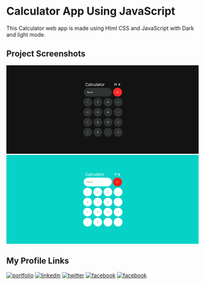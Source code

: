 # Calculator App Using JavaScript

This Calculator web app is made using Html CSS and JavaScript with Dark and light mode.

## Project Screenshots

![App Screenshot](https://github.com/TawhidKomol/calculator-using-html-css-js/blob/main/assets/Screenshot%202022-06-24%20205006.png?raw=true)
![App Screenshot](https://github.com/TawhidKomol/calculator-using-html-css-js/blob/main/assets/Screenshot%202022-06-24%20205046.png?raw=true)

## My Profile Links

[![portfolio](https://img.shields.io/badge/portfolio-000?style=for-the-badge&logo=ko-fi&logoColor=white)](https://tawhidkomol.github.io/Portfolio/index.html)
[![linkedin](https://img.shields.io/badge/linkedin-0A66C2?style=for-the-badge&logo=linkedin&logoColor=white)](https://www.linkedin.com/in/tawhid-komol-88a43b1a0//)
[![twitter](https://img.shields.io/badge/twitter-1DA1F2?style=for-the-badge&logo=twitter&logoColor=white)](https://twitter.com/TawhidKomol/)
[![facebook](https://img.shields.io/badge/facebook-1DA1F2?style=for-the-badge&logo=facebook&logoColor=white)](https://www.facebook.com/towhid.komol/)
[![facebook](https://img.shields.io/badge/instagram-1DA1F2?style=for-the-badge&logo=instagram&logoColor=white)](https://www.instagram.com/towhid_komol/)
